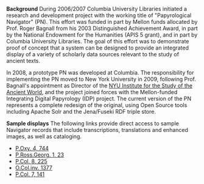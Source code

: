 **Background** During 2006/2007 Columbia University Libraries initiated a research and development project with the working title of "Papyrological Navigator" (PN). This effort was funded in part by Mellon funds allocated by Prof. Roger Bagnall from his 2003 Distinguished Achievement Award, in part by the National Endowment for the Humanities (APIS 5 grant), and in part by Columbia University Libraries. The goal of this effort was to demonstrate proof of concept that a system can be designed to provide an integrated display of a variety of scholarly data sources relevant to the study of ancient texts.

In 2008, a prototype PN was developed at Columbia. The responsibility for implementing the PN moved to New York University in 2009, following Prof. Bagnall's appointment as Director of the [NYU Institute for the Study of the Ancient World](http://isaw.nyu.edu/), and the project joined forces with the Mellon-funded Integrating Digital Papyrology (IDP) project. The current version of the PN represents a complete redesign of the original, using Open Source tools including Apache Solr and the Jena/Fuseki RDF triple store. 

**Sample displays** The following links provide direct access to sample Navigator records that include transcriptions, translations and enhanced images, as well as cataloging.

  * [P.Oxy. 4, 744](/ddbdp/p.oxy;4;744)
  * [P.Ross.Georg. 1, 23](/apis/hermitage.apis.21)
  * [P.Col. 8, 225](/ddbdp/p.col;8;225)
  * [O.Col.inv. 1377](/apis/columbia.apis.1377)
  * [P.Col. 7, 141](/ddbdp/p.col;7;141)